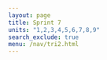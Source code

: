 ```yaml
---
layout: page
title: Sprint 7
units: "1,2,3,4,5,6,7,8,9"
search_exclude: true
menu: /nav/tri2.html
---
```

